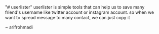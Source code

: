 "# userlister" 
userlister is simple tools that can help us to save many friend's username like twitter account or instagram account. 
so when we want to spread message to many contact, we can just copy it

~ arifrohmadi
